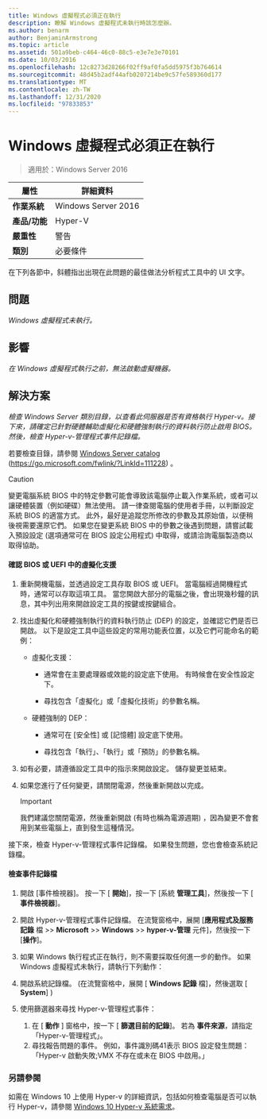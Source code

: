 ```yaml
---
title: Windows 虛擬程式必須正在執行
description: 瞭解 Windows 虛擬程式未執行時該怎麼辦。
ms.author: benarm
author: BenjaminArmstrong
ms.topic: article
ms.assetid: 501a9beb-c464-46c0-88c5-e3e7e3e70101
ms.date: 10/03/2016
ms.openlocfilehash: 12c8273d28266f02ff9af0fa5dd5975f3b764614
ms.sourcegitcommit: 48d45b2adf44afb0207214be9c57fe589360d177
ms.translationtype: MT
ms.contentlocale: zh-TW
ms.lasthandoff: 12/31/2020
ms.locfileid: "97833853"
---
```

# <a name="windows-hypervisor-must-be-running"></a>Windows 虛擬程式必須正在執行

>適用於：Windows Server 2016

|屬性|詳細資料|
|-|-|
|**作業系統**|Windows Server 2016|
|**產品/功能**|Hyper-V|
|**嚴重性**|警告|
|**類別**|必要條件|

在下列各節中，斜體指出出現在此問題的最佳做法分析程式工具中的 UI 文字。

## <a name="issue"></a>問題

*Windows 虛擬程式未執行。*

## <a name="impact"></a>影響

*在 Windows 虛擬程式執行之前，無法啟動虛擬機器。*

## <a name="resolution"></a>解決方案

*檢查 Windows Server 類別目錄，以查看此伺服器是否有資格執行 Hyper-v。接下來，請確定已針對硬體輔助虛擬化和硬體強制執行的資料執行防止啟用 BIOS。然後，檢查 Hyper-v-管理程式事件記錄檔。*

若要檢查目錄，請參閱 [Windows Server catalog](https://go.microsoft.com/fwlink/?LinkId=111228) (https://go.microsoft.com/fwlink/?LinkId=111228) 。

> [!CAUTION]
> 變更電腦系統 BIOS 中的特定參數可能會導致該電腦停止載入作業系統，或者可以讓硬體裝置（例如硬碟）無法使用。 請一律查閱電腦的使用者手冊，以判斷設定系統 BIOS 的適當方式。 此外，最好是追蹤您所修改的參數及其原始值，以便稍後視需要還原它們。 如果您在變更系統 BIOS 中的參數之後遇到問題，請嘗試載入預設設定 (選項通常可在 BIOS 設定公用程式) 中取得，或請洽詢電腦製造商以取得協助。

#### <a name="to-verify-virtualization-support-in-the-bios-or-uefi"></a>確認 BIOS 或 UEFI 中的虛擬化支援

1.  重新開機電腦，並透過設定工具存取 BIOS 或 UEFI。 當電腦經過開機程式時，通常可以存取這項工具。 當您開啟大部分的電腦之後，會出現幾秒鐘的訊息，其中列出用來開啟設定工具的按鍵或按鍵組合。

2.  找出虛擬化和硬體強制執行的資料執行防止 (DEP) 的設定，並確認它們是否已開啟。 以下是設定工具中這些設定的常用功能表位置，以及它們可能命名的範例：

    -   虛擬化支援：

        -   通常會在主要處理器或效能的設定底下使用。 有時候會在安全性設定下。

        -   尋找包含「虛擬化」或「虛擬化技術」的參數名稱。

    -   硬體強制的 DEP：

        -   通常可在 [安全性] 或 [記憶體] 設定底下使用。

        -   尋找包含「執行」、「執行」或「預防」的參數名稱。

3.  如有必要，請遵循設定工具中的指示來開啟設定。 儲存變更並結束。

4.  如果您進行了任何變更，請關閉電源，然後重新開啟以完成。

    > [!IMPORTANT]
    > 我們建議您關閉電源，然後重新開啟 (有時也稱為電源週期) ，因為變更不會套用到某些電腦上，直到發生這種情況。

接下來，檢查 Hyper-v-管理程式事件記錄檔。 如果發生問題，您也會檢查系統記錄檔。

#### <a name="to-check-the-event-logs"></a>檢查事件記錄檔

1.  開啟 [事件檢視器]。 按一下 [ **開始**]，按一下 [系統 **管理工具**]，然後按一下 [ **事件檢視器**]。

2.  開啟 Hyper-v-管理程式事件記錄檔。 在流覽窗格中，展開 [**應用程式及服務記錄** 檔  >>  **Microsoft**  >>  **Windows**  >>  **hyper-v-管理** 元件]，然後按一下 [**操作**]。

3.  如果 Windows 執行程式正在執行，則不需要採取任何進一步的動作。 如果 Windows 虛擬程式未執行，請執行下列動作：

4.  開啟系統記錄檔。  (在流覽窗格中，展開 [ **Windows 記錄** 檔]，然後選取 [ **System**] ) 

5.  使用篩選器來尋找 Hyper-v-管理程式事件：
    1. 在 [ **動作** ] 窗格中，按一下 [ **篩選目前的記錄**]。 若為 **事件來源**，請指定「Hyper-v-管理程式」。
    2. 尋找報告問題的事件。 例如，事件識別碼41表示 BIOS 設定發生問題：「Hyper-v 啟動失敗;VMX 不存在或未在 BIOS 中啟用。」

### <a name="see-also"></a>另請參閱
如需在 Windows 10 上使用 Hyper-v 的詳細資訊，包括如何檢查電腦是否可以執行 Hyper-v，請參閱 [Windows 10 Hyper-v 系統需求](/virtualization/hyper-v-on-windows/reference/hyper-v-requirements)。